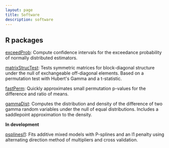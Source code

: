 ```yaml
---
layout: page
title: Software
description: software
---
```


## R packages

[exceedProb](https://CRAN.R-project.org/package=exceedProb): Compute confidence intervals for the exceedance probability of normally distributed estimators.

[matrixStrucTest](https://CRAN.R-project.org/package=matrixStrucTest): Tests symmetric matrices for block-diagonal structure under the null of exchangeable off-diagonal elements. Based on a permutation test with Hubert's Gamma and a t-statistic.

[fastPerm](https://github.com/bdsegal/fastPerm): Quickly approximates small permutation p-values for the difference and ratio of means.

[gammaDist](https://github.com/bdsegal/gammaDist): Computes the distribution and density of the difference of two gamma random variables under the null of equal distributions. Includes a saddlepoint approximation to the density.

**In development**

[psplinesl1](https://github.com/bdsegal/psplinesl1): Fits additive mixed models with P-splines and an l1 penalty using alternating direction method of multipliers and cross validation.
